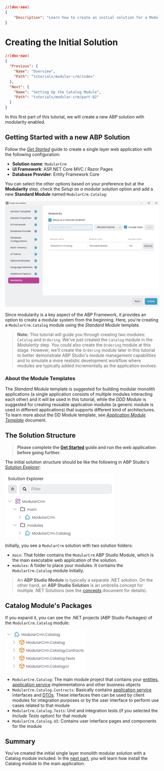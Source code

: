 ```json
//[doc-seo]
{
    "Description": "Learn how to create an initial solution for a Modular CRM application using ASP.NET Core MVC and Entity Framework Core with ABP Framework."
}
```

# Creating the Initial Solution

````json
//[doc-nav]
{
  "Previous": {
    "Name": "Overview",
    "Path": "tutorials/modular-crm/index"
  },
  "Next": {
    "Name": "Setting Up the Catalog Module",
    "Path": "tutorials/modular-crm/part-02"
  }
}
````

In this first part of this tutorial, we will create a new ABP solution with modularity enabled.

## Getting Started with a new ABP Solution

Follow the *[Get Started](../../get-started/single-layer-web-application.md)* guide to create a single layer web application with the following configuration:

* **Solution name**: `ModularCrm`
* **UI Framework**: ASP.NET Core MVC / Razor Pages
* **Database Provider**: Entity Framework Core

You can select the other options based on your preference but at the **Modularity** step, check the _Setup as a modular solution_ option and add a new **Standard Module** named `ModularCrm.Catalog`:

![](./images/modular-crm-wizard-modularity-step.png)

Since modularity is a key aspect of the ABP Framework, it provides an option to create a modular system from the beginning. Here, you're creating a `ModularCrm.Catalog` module using the *Standard Module* template.

> **Note:** This tutorial will guide you through creating two modules: `Catalog` and `Ordering`. We've just created the `Catalog` module in the _Modularity_ step. You could also create the `Ordering` module at this stage. However, we'll create the `Ordering` module later in this tutorial to better demonstrate ABP Studio's module management capabilities and to simulate a more realistic development workflow where modules are typically added incrementally as the application evolves.

### About the Module Templates

The *Standard Module* template is suggested for building modular monolith applications (a single application consists of multiple modules interacting each other) and it will be used in this tutorial, while the *DDD Module* is suggested for creating reusable application modules (a generic module is used in different applications) that supports different kind of architectures. To learn more about the DD Module template, see *[Application Module Template](../../solution-templates/application-module/index.md)* document.

## The Solution Structure

> **Please complete the [Get Started](../../get-started/single-layer-web-application.md) guide and run the web application before going further.**

The initial solution structure should be like the following in ABP Studio's *[Solution Explorer](../../studio/solution-explorer.md)*:

![solution-explorer-modular-crm-initial-with-modules](images/solution-explorer-modular-crm-initial-with-modules-v2.png)

Initially, you see a `ModularCrm` solution with two solution folders:

* `main`: That folder contains the `ModularCrm` ABP Studio Module, which is the main executable web application of the solution.
* `modules`: A folder to place your modules. It contains the `ModularCrm.Catalog` module initially.

> An **ABP Studio Module** is typically a separate .NET solution. On the other hand, an **ABP Studio Solution** is an umbrella concept for multiple .NET Solutions (see the [concepts](../../studio/concepts.md) document for details).

## Catalog Module's Packages

If you expand it, you can see the .NET projects (ABP Studio Packages) of the `ModularCrm.Catalog` module:

![abp-studio-catalog-module-expanded-in-solution-explorer](images/abp-studio-catalog-module-expanded-in-solution-explorer.png)

- `ModularCrm.Catalog`: The main module project that contains your [entities](../../framework/architecture/domain-driven-design/entities.md), [application service](../../framework/architecture/domain-driven-design/application-services.md) implementations and other business objects
- `ModularCrm.Catalog.Contracts`: Basically contains [application service](../../framework/architecture/domain-driven-design/application-services.md) interfaces and [DTOs](../../framework/architecture/domain-driven-design/data-transfer-objects.md). These interfaces then can be used by client modules for integration purposes or by the user interface to perform use cases related to that module
- `ModularCrm.Catalog.Tests`: Unit and integration tests (if you selected the _Include Tests_ option) for that module
- `ModularCrm.Catalog.UI`: Contains user interface pages and components for the module

## Summary

You've created the initial single layer monolith modular solution with a Catalog module included. In the [next part](part-02.md), you will learn how install the Catalog module to the main application.
